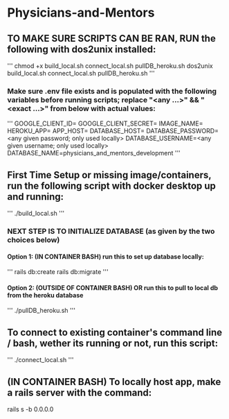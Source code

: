 # Physicians-and-Mentors


## TO MAKE SURE SCRIPTS CAN BE RAN, RUN the following with dos2unix installed:
'''
chmod +x build_local.sh connect_local.sh pullDB_heroku.sh
dos2unix build_local.sh connect_local.sh pullDB_heroku.sh
'''
### Make sure .env file exists and is populated with the following variables before running scripts; replace "<any ...>" && "<exact ...>" from below with actual values:
'''
GOOGLE_CLIENT_ID=<exact as found on heroku app config>
GOOGLE_CLIENT_SECRET=<exact as found on heroku app config>
IMAGE_NAME=<any given name different to pre-existing images>
HEROKU_APP=<exact app name as shown on heroku>
APP_HOST=<any given name>
DATABASE_HOST=<any given name different from APP_HOST>
DATABASE_PASSWORD=<any given password; only used locally>
DATABASE_USERNAME=<any given username; only used locally>
DATABASE_NAME=physicians_and_mentors_development
'''

## First Time Setup or missing image/containers, run the following script with docker desktop up and running:
'''
./build_local.sh
'''
### NEXT STEP IS TO INITIALIZE DATABASE (as given by the two choices below)
#### Option 1: (IN CONTAINER BASH) run this to set up database locally:
'''
rails db:create
rails db:migrate
'''

#### Option 2: (OUTSIDE OF CONTAINER BASH) OR run this to pull to local db from the heroku database
'''
./pullDB_heroku.sh
'''

## To connect to existing container's command line / bash, wether its running or not, run this script:
'''
./connect_local.sh
'''

## (IN CONTAINER BASH) To locally host app, make a rails server with the command:
rails s -b 0.0.0.0